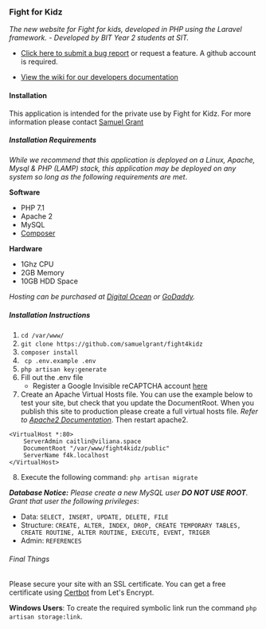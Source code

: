 ### Fight for Kidz

_The new website for Fight for kids, developed in PHP using the Laravel framework. - Developed by BIT Year 2 students at SIT._

* [Click here to submit a bug report](https://github.com/samuelgrant/fight4kidz/issues/new/choose) or request a feature. A github account is required.

* [View the wiki for our developers documentation](https://github.com/samuelgrant/fight4kidz/wiki/Developers-Wiki)
#### Installation 
This application is intended for the private use by Fight for Kidz. For more information please contact [Samuel Grant](mailto:samueljegrant@outlook.com)

##### Installation Requirements
_While we recommend that this application is deployed on a Linux, Apache, Mysql & PHP (LAMP) stack, this application may be deployed on any system so long as the following requirements are met_.

**Software**
- PHP 7.1
- Apache 2 
- MySQL
- [Composer](https://getcomposer.org/)

**Hardware**
- 1Ghz CPU 
- 2GB Memory
- 10GB HDD Space

_Hosting can be purchased at [Digital Ocean](https://www.digitalocean.com/) or [GoDaddy](https://nz.godaddy.com/)._

##### Installation Instructions
1. ``cd /var/www/``
2. ``git clone https://github.com/samuelgrant/fight4kidz``
3. ``composer install``
4. `` cp .env.example .env``
5. ``php artisan key:generate``
6. Fill out the .env file
	- Register a Google Invisible reCAPTCHA account [here](https://www.google.com/recaptcha/admin#list)
7. Create an Apache Virtual Hosts file. You can use the example below to test your site, but check that you update the DocumentRoot. When you publish this site to production please create a full virtual hosts file. _Refer to [Apache2 Documentation](https://httpd.apache.org/docs/2.4/vhosts/)_. Then restart apache2.
```
<VirtualHost *:80>
	ServerAdmin caitlin@viliana.space
	DocumentRoot "/var/www/fight4kidz/public"
	ServerName f4k.localhost
</VirtualHost>
```
8. Execute the following command: `php artisan migrate`

___Database Notice:__ Please create a new MySQL user __DO NOT USE ROOT__. Grant that user the following privileges_:
- Data: `SELECT, INSERT, UPDATE, DELETE, FILE`
- Structure: `CREATE, ALTER, INDEX, DROP, CREATE TEMPORARY TABLES, CREATE ROUTINE, ALTER ROUTINE, EXECUTE, EVENT, TRIGER`
- Admin: `REFERENCES`
###### Final Things
Please secure your site with an SSL certificate. You can get a free certificate using [Certbot](https://certbot.eff.org/lets-encrypt/ubuntuartful-apache) from Let's Encrypt.

**Windows Users**: To create the required symbolic link run the command `php artisan storage:link`.
